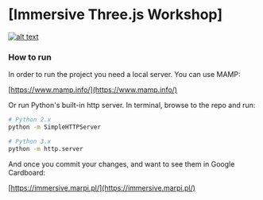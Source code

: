 # [Immersive Three.js Workshop]

[![alt text](http://immersive.marpi.pl/assets/image.jpg "Immersive Three.js Workshop")](https://immersive.marpi.pl/)

### How to run

In order to run the project you need a local server. You can use MAMP:

[https://www.mamp.info/](https://www.mamp.info/)

Or run Python's built-in http server.
In terminal, browse to the repo and run:

```sh
# Python 2.x
python -m SimpleHTTPServer
```

```sh
# Python 3.x
python -m http.server
```

And once you commit your changes, and want to see them in Google Cardboard:

[https://immersive.marpi.pl/](https://immersive.marpi.pl/)
